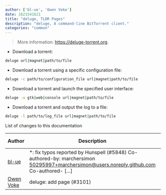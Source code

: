 ```yaml
---
author: ['bl-ue', 'Owen Voke']
date: 1621541621
title: "deluge, TLDR Pages"
description: "deluge, A command-line BitTorrent client."
categories: "common"
---
```

> More information: <https://deluge-torrent.org>.

- Download a torrent:

```bash
deluge url|magnet|path/to/file
```

- Download a torrent using a specific configuration file:

```bash
deluge -c path/to/configuration_file url|magnet|path/to/file
```

- Download a torrent and launch the specified user interface:

```bash
deluge -u gtk|web|console url|magnet|path/to/file
```

- Download a torrent and output the log to a file:

```bash
deluge -l path/to/log_file url|magnet|path/to/file
```
List of changes to this documentation


Author | Description | ISO 8601 Date | GitHub link
------|-----|-----|-----
[bl-ue](mailto:54780737+bl-ue@users.noreply.github.com) | *: fix typos reported by Hunspell (#5848) Co-authored-by: marchersimon <50295997+marchersimon@users.noreply.github.com> Co-authored- [...] | 2021-05-20T22:13:41 | [8ebd171d6f00](https://github.com/tldr-pages/tldr/commit/8ebd171d6f001698709fefc02b1fd5cc9f3a99c4)
[Owen Voke](mailto:owzie123@gmail.com) | deluge: add page (#3101) | 2019-06-10T15:12:07 | [f0d8b51caf6c](https://github.com/tldr-pages/tldr/commit/f0d8b51caf6c706a19a321b13562d71a169ee839)

